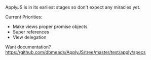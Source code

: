 ApplyJS is in its earliest stages so don't expect any miracles yet.

Current Priorities:

- Make views proper promise objects
- Super references
- View delegation

Want documentation? https://github.com/dbmeads/ApplyJS/tree/master/test/apply/specs
